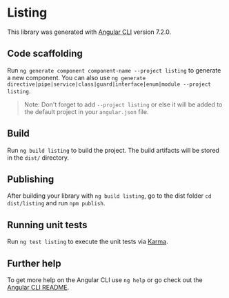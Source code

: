 # Listing

This library was generated with [Angular CLI](https://github.com/angular/angular-cli) version 7.2.0.

## Code scaffolding

Run `ng generate component component-name --project listing` to generate a new component. You can also use `ng generate directive|pipe|service|class|guard|interface|enum|module --project listing`.
> Note: Don't forget to add `--project listing` or else it will be added to the default project in your `angular.json` file. 

## Build

Run `ng build listing` to build the project. The build artifacts will be stored in the `dist/` directory.

## Publishing

After building your library with `ng build listing`, go to the dist folder `cd dist/listing` and run `npm publish`.

## Running unit tests

Run `ng test listing` to execute the unit tests via [Karma](https://karma-runner.github.io).

## Further help

To get more help on the Angular CLI use `ng help` or go check out the [Angular CLI README](https://github.com/angular/angular-cli/blob/master/README.md).
